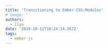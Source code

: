 ```yaml
---
title: 'Transitioning to Ember-CSS-Modules'
# image: ''
authors:
  - ilya
date: '2019-10-11T18:24:34.367Z'
tags:
  - ember-js
---
```

